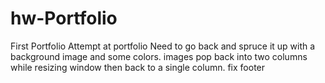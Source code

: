 # hw-Portfolio
First Portfolio
Attempt at portfolio 
Need to go back and spruce it up with a background image and some colors. 
images pop back into two columns while resizing window then back to a single column.
fix footer